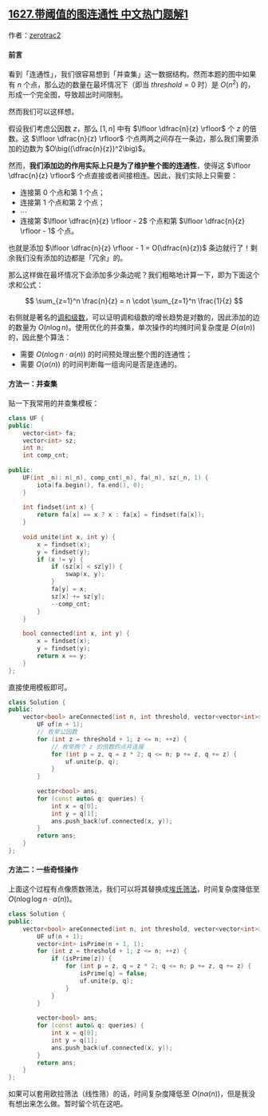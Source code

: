 ## [1627.带阈值的图连通性 中文热门题解1](https://leetcode.cn/problems/graph-connectivity-with-threshold/solutions/100000/dai-yu-zhi-de-tu-lian-tong-xing-by-zerotrac2)

作者：[zerotrac2](https://leetcode.cn/u/zerotrac2)
#### 前言

看到「连通性」，我们很容易想到「并查集」这一数据结构。然而本题的图中如果有 $n$ 个点，那么边的数量在最坏情况下（即当 $\textit{threshold} = 0$ 时）是 $O(n^2)$ 的，形成一个完全图，导致超出时间限制。

然而我们可以这样想。

假设我们考虑公因数 $z$，那么 $[1, n]$ 中有 $\lfloor \dfrac{n}{z} \rfloor$ 个 $z$ 的倍数。这 $\lfloor \dfrac{n}{z} \rfloor$ 个点两两之间存在一条边，那么我们需要添加的边数为 $O\big((\dfrac{n}{z})^2\big)$。

然而，**我们添加边的作用实际上只是为了维护整个图的连通性**，使得这 $\lfloor \dfrac{n}{z} \rfloor$ 个点直接或者间接相连。因此，我们实际上只需要：

- 连接第 $0$ 个点和第 $1$ 个点；
- 连接第 $1$ 个点和第 $2$ 个点；
- $\cdots$
- 连接第 $\lfloor \dfrac{n}{z} \rfloor - 2$ 个点和第 $\lfloor \dfrac{n}{z} \rfloor - 1$ 个点。

也就是添加 $\lfloor \dfrac{n}{z} \rfloor - 1 = O(\dfrac{n}{z})$ 条边就行了！剩余我们没有添加的边都是「冗余」的。

那么这样做在最坏情况下会添加多少条边呢？我们粗略地计算一下，即为下面这个求和公式：

$$
\sum_{z=1}^n \frac{n}{z} = n \cdot \sum_{z=1}^n \frac{1}{z}
$$

右侧就是著名的[调和级数](https://baike.baidu.com/item/%E8%B0%83%E5%92%8C%E7%BA%A7%E6%95%B0)，可以证明调和级数的增长趋势是对数的，因此添加的边的数量为 $O(n \log n)$。使用优化的并查集，单次操作的均摊时间复杂度是 $O(\alpha(n))$ 的，因此整个算法：

- 需要 $O(n \log n \cdot \alpha(n))$ 的时间预处理出整个图的连通性；
- 需要 $O(\alpha(n))$ 的时间判断每一组询问是否是连通的。

#### 方法一：并查集

贴一下我常用的并查集模板：

```C++ [uf-C++]
class UF {
public:
    vector<int> fa;
    vector<int> sz;
    int n;
    int comp_cnt;
    
public:
    UF(int _n): n(_n), comp_cnt(_n), fa(_n), sz(_n, 1) {
        iota(fa.begin(), fa.end(), 0);
    }
    
    int findset(int x) {
        return fa[x] == x ? x : fa[x] = findset(fa[x]);
    }
    
    void unite(int x, int y) {
        x = findset(x);
        y = findset(y);
        if (x != y) {
            if (sz[x] < sz[y]) {
                swap(x, y);
            }
            fa[y] = x;
            sz[x] += sz[y];
            --comp_cnt;
        }
    }
    
    bool connected(int x, int y) {
        x = findset(x);
        y = findset(y);
        return x == y;
    }
};
```

直接使用模板即可。

```C++ [sol1-C++]
class Solution {
public:
    vector<bool> areConnected(int n, int threshold, vector<vector<int>>& queries) {
        UF uf(n + 1);
        // 枚举公因数
        for (int z = threshold + 1; z <= n; ++z) {
            // 枚举两个 z 的倍数的点并连接
            for (int p = z, q = z * 2; q <= n; p += z, q += z) {
                uf.unite(p, q);
            }
        }
        
        vector<bool> ans;
        for (const auto& q: queries) {
            int x = q[0];
            int y = q[1];
            ans.push_back(uf.connected(x, y));
        }
        return ans;
    }
};
```

#### 方法二：一些奇怪操作

上面这个过程有点像质数筛法，我们可以将其替换成[埃氏筛法](https://baike.baidu.com/item/%E5%9F%83%E6%8B%89%E6%89%98%E6%96%AF%E7%89%B9%E5%B0%BC%E7%AD%9B%E6%B3%95)，时间复杂度降低至 $O(n \log\log n \cdot \alpha(n))$。


```C++ [sol2-C++]
class Solution {
public:
    vector<bool> areConnected(int n, int threshold, vector<vector<int>>& queries) {
        UF uf(n + 1);
        vector<int> isPrime(n + 1, 1);
        for (int z = threshold + 1; z <= n; ++z) {
            if (isPrime[z]) {
                for (int p = z, q = z * 2; q <= n; p += z, q += z) {
                    isPrime[q] = false;
                    uf.unite(p, q);
                }
            }
        }
        
        vector<bool> ans;
        for (const auto& q: queries) {
            int x = q[0];
            int y = q[1];
            ans.push_back(uf.connected(x, y));
        }
        return ans;
    }
};
```

如果可以套用欧拉筛法（线性筛）的话，时间复杂度降低至 $O(n \alpha(n))$，但是我没有想出来怎么做。暂时留个坑在这吧。